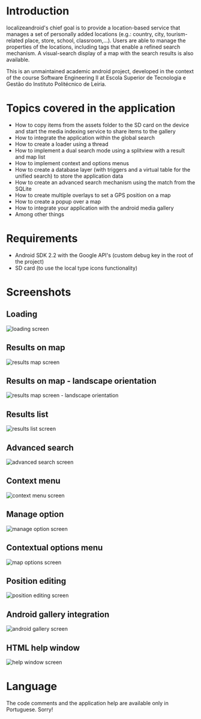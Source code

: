 # Introduction #
localizeandroid's chief goal is to provide a location-based service that manages a set of personally added locations (e.g.: country, city, tourism-related place, store, school, classroom,…). Users are able to manage the properties of the locations, including tags that enable a refined search mechanism. A visual-search display of a map with the search results is also available.

This is an unmaintained academic android project, developed in the context of the course Software Engineering II at Escola Superior de Tecnologia e Gestão do Instituto Politécnico de Leiria.

# Topics covered in the application #
  * How to copy items from the assets folder to the SD card on the device and start the media indexing service to share items to the gallery
  * How to integrate the application within the global search
  * How to create a loader using a thread
  * How to implement a dual search mode using a splitview with a result and map list
  * How to implement context and options menus
  * How to create a database layer (with triggers and a virtual table for the unified search) to store the application data
  * How to create an advanced search mechanism using the match from the SQLite
  * How to create multiple overlays to set a GPS position on a map
  * How to create a popup over a map
  * How to integrate your application with the android media gallery
  * Among other things

# Requirements #
  * Android SDK 2.2 with the Google API's (custom debug key in the root of the project)
  * SD card (to use the local type icons functionality)

# Screenshots #
## Loading ##
<img src='http://localizeandroid.googlecode.com/svn/wiki/images/screens/loading_screen.png' alt='loading screen' />

## Results on map ##
<img src='http://localizeandroid.googlecode.com/svn/wiki/images/screens/results_map_screen-vertical.png' alt='results map screen' />

## Results on map - landscape orientation ##
<img src='http://localizeandroid.googlecode.com/svn/wiki/images/screens/results_map_screen-horizontal.png' alt='results map screen - landscape orientation' />

## Results list ##
<img src='http://localizeandroid.googlecode.com/svn/wiki/images/screens/results_list_screen.png' alt='results list screen' />

## Advanced search ##
<img src='http://localizeandroid.googlecode.com/svn/wiki/images/screens/advanced_search.png' alt='advanced search screen' />

## Context menu ##
<img src='http://localizeandroid.googlecode.com/svn/wiki/images/screens/context_menu screen.png' alt='context menu screen' />

## Manage option ##
<img src='http://localizeandroid.googlecode.com/svn/wiki/images/screens/manage_option_screen.png' alt='manage option screen' />

## Contextual options menu ##
<img src='http://localizeandroid.googlecode.com/svn/wiki/images/screens/map_options_screen.png' alt='map options screen' />

## Position editing ##
<img src='http://localizeandroid.googlecode.com/svn/wiki/images/screens/point_select_screen.png' alt='position editing screen' />

## Android gallery integration ##
<img src='http://localizeandroid.googlecode.com/svn/wiki/images/screens/android_gallery_screen.png' alt='android gallery screen' />

## HTML help window ##
<img src='http://localizeandroid.googlecode.com/svn/wiki/images/screens/help_window_screen.png' alt='help window screen' />


# Language #
The code comments and the application help are available only in Portuguese. Sorry!